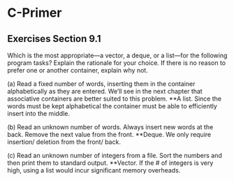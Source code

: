 # C-Primer

## Exercises Section 9.1
Which is the most appropriate—a vector, a deque, or a
list—for the following program tasks? Explain the rationale for your choice.
If there is no reason to prefer one or another container, explain why not.

(a) Read a fixed number of words, inserting them in the container
    alphabetically as they are entered. We’ll see in the next chapter that
    associative containers are better suited to this problem.
    **A list. Since the words must be kept alphabetical the container
    must be able to efficiently insert into the middle.

(b) Read an unknown number of words. Always insert new words at the
    back. Remove the next value from the front.
    **Deque. We only require insertion/ deletion from the front/ back.
    
(c) Read an unknown number of integers from a file. Sort the numbers and
    then print them to standard output.
    **Vector. If the # of integers is very high, using a list would incur
    significant memory overheads.
